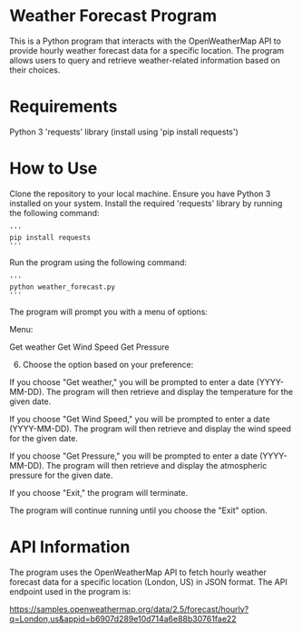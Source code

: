 # Weather Forecast Program

This is a Python program that interacts with the OpenWeatherMap API to provide hourly weather forecast data for a specific location. 
The program allows users to query and retrieve weather-related information based on their choices.

# Requirements

Python 3
'requests' library (install using 'pip install requests')

# How to Use

Clone the repository to your local machine.
Ensure you have Python 3 installed on your system.
Install the required 'requests' library by running the following command:

    '''
    pip install requests
    '''

Run the program using the following command:

    '''
    python weather_forecast.py
    '''

The program will prompt you with a menu of options:

Menu:

Get weather
Get Wind Speed
Get Pressure


6. Choose the option based on your preference:

If you choose "Get weather," you will be prompted to enter a date (YYYY-MM-DD). The program will then retrieve and display the temperature for the given date.

If you choose "Get Wind Speed," you will be prompted to enter a date (YYYY-MM-DD). The program will then retrieve and display the wind speed for the given date.

If you choose "Get Pressure," you will be prompted to enter a date (YYYY-MM-DD). The program will then retrieve and display the atmospheric pressure for the given date.

If you choose "Exit," the program will terminate.

The program will continue running until you choose the "Exit" option.

# API Information

The program uses the OpenWeatherMap API to fetch hourly weather forecast data for a specific location (London, US) in JSON format. The API endpoint used in the program is:

https://samples.openweathermap.org/data/2.5/forecast/hourly?q=London,us&appid=b6907d289e10d714a6e88b30761fae22

